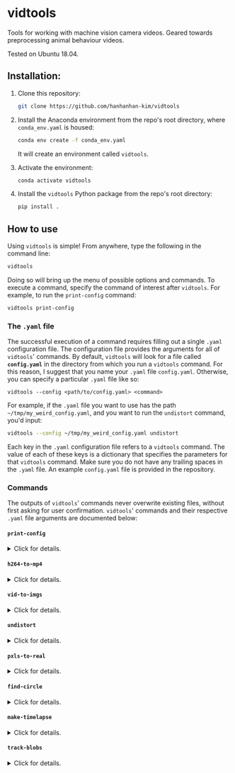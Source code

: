 # vidtools

Tools for working with machine vision camera videos. Geared towards preprocessing animal behaviour videos.

Tested on Ubuntu 18.04. 

## Installation:

1. Clone this repository:

   ```bash
   git clone https://github.com/hanhanhan-kim/vidtools
   ```

2. Install the Anaconda environment from the repo's root directory, where `conda_env.yaml` is housed:

   ```bash
   conda env create -f conda_env.yaml
   ```

   It will create an environment called `vidtools`. 

3. Activate the environment:

   ```bash
   conda activate vidtools
   ```

4. Install the `vidtools` Python package from the repo's root directory:

   ```bash
   pip install .
   ```

## How to use

Using `vidtools` is simple! From anywhere, type the following in the command line:

```bash
vidtools
```

Doing so will bring up the menu of possible options and commands. To execute a command, specify the command of interest after `vidtools`. For example, to run the `print-config` command:

```bash
vidtools print-config
```
### The `.yaml` file 

The successful execution of a command requires filling out a single `.yaml` configuration file. The configuration file provides the arguments for all of `vidtools`' commands. By default, `vidtools` will look for a file called **`config.yaml`** in the directory from which you run a `vidtools` command. For this reason, I suggest that you name your `.yaml` file  `config.yaml`. Otherwise, you can specify a particular `.yaml` file like so:

```
vidtools --config <path/to/config.yaml> <command>
```

For example, if the `.yaml` file you want to use has the path `~/tmp/my_weird_config.yaml`, and you want to run the `undistort` command, you'd input:

```bash
vidtools --config ~/tmp/my_weird_config.yaml undistort
```

Each key in the `.yaml` configuration file refers to a `vidtools` command. The value of each of these keys is a dictionary that specifies the parameters for that `vidtools` command. Make sure you do not have any trailing spaces in the `.yaml` file. An example `config.yaml` file is provided in the repository. 

### Commands

The outputs of `vidtools`' commands never overwrite existing files, without first asking for user confirmation. `vidtools`' commands and their respective `.yaml` file arguments are documented below:

#### `print-config`

<details><summary> Click for details. </summary>
<br>

This command prints the contents of the `.yaml` configuration file. It does not have any `.yaml` parameters.
</details>

#### `h264-to-mp4`

<details><summary> Click for details. </summary>
<br>

This command batch converts `.h264` videos to `.mp4` videos. It can output the `.mp4` videos in monochrome. Its `.yaml` parameters are:

- `root` (string): Path to the root directory; the directory that houses the target `.h264` videos. Is recursive.
- `framerate` (integer): The framerate, in Hz, of the target `.h264` videos. Assumes that all the videos in the `root` directory and its recursive subdirectories have the same framerate. 
- `do_mono` (boolean): If true, will also convert the videos to monochrome, with OpenCV. If false, will convert the videos, without recolouring, with FFmpeg. The OpenCV-based conversion **generates a higher quality output**, but takes longer. 

This command returns converted `.mp4` videos, in the same directory as the input `.h264` videos. 
</details>

#### `vid-to-imgs`

<details><summary> Click for details. </summary>
<br>

This command converts a subset of video frames into images. It can either convert a single `.mp4` video, or batch convert a directory of `.mp4` videos. Its `.yaml` parameters are:

- `root` (string): Path to the root video or directory. If the latter, the directory that houses the target `.mp4` videos, and is recursive.
- `vid_ending` (string): The file ending of the videos to be analyzed. For example, `.mp4` or `_undistorted.mp4`. Videos without the specified file ending will be skipped. This command supports only `.mp4` video files.
- `ext` (string): The desired file extension for the output images. 
- `frames` (iterable of integers): Specifies the frames for converting into images. Accepts an iterable of integers, such as a list of integers, where the integers specify the indexes of the frames in the `.mp4` video. If the length of the iterable is 0, the command will randomly draw 5 frames from the video. The default value of `frames` is `[]` (a list of length 0). 
- `do_ask` (boolean): If true, will ask the user at every step to verify that the extracted frames are suitable for converting to images. In addition, will give the user access to a keystroke-based 'GUI', where hitting 'q' exits the `vid-to-imgs` command, 'd' takes the user to the adjacent next frame, 'a' takes the user to the adjacent previous frame, and 's' explicitly saves the current frame. Pressing any other key will take the user to the next frame specified in the `frames` parameter of the `.yaml` file. If no frames are explicitly saved with the 's' key, then only the frames specified in the `.yaml` file will be saved. Otherwise, only the explicitly saved frames will be saved. 
- `do_overwrite` (boolean): If true, will overwrite the output folder of images, if it already exists. 

This command returns a subdirectory of images, in the same directory as the input `.mp4` video or videos. 
</details>

#### `undistort`

<details><summary> Click for details. </summary>
<br>

This command undistorts videos by calibrating a checkerboard `.mp4` video or a folder of checkerboard `.jpg` images. This command can take a long time, if a lot of checkerboards are found. For this reason, if you wish to cut on compute time, I recommend inputting a folder of a few checkerboard `.jpg` images, rather than a whole checkerboard `.mp4` video. The number of internal corners on the checkerboard's rows and columns are interchangeable. Its `.yaml` parameters are:

- `board` (string): Path to the input calibration video of the checkerboard. Must _not_ be called `checkerboards`. Must be an `.mp4` file or a folder of `.jpg`s. If a `.pkl` file for the calibration already exists, it should be in the same directory that the `board_vid` video is in.
- `framerate` (integer): Framerate of `board_vid` video and `target` videos, in Hz. If `board_vid` is a path to a directory of `.jpg`s, then `framerate` applies only to the videos specified by `target`. The fact that this argument accepts only a single integer means that both the `board_vid` and `target` videos must have the same framerate. 
- `m_corners` (integer): Number of internal corners along the rows of the checkerboard.
- `n_corners` (integer): Number of internal corners along the columns of the checkerboard.
- `target` (string):  Path to the target video or directory of target videos to undistort. Videos must be `.mp4`. If a path to a directory of target videos is specified, the command will _not_ undistort videos with the substrings "checkerboard" or "undistorted". In other words, it won't undistort the (distorted) video of labeled checkerboards, and videos that have already been undistorted. Is recursive, if a path to a directory is specified. 
- `do_debug` (boolean): If true, will show a live feed of the labeled checkerboards, and will save a directory of the labeled checkerboards as `.jpg`s.  
- `do_crop` (boolean): If true, will crop the dead pixels out of the undistorted video outputs. **_Must be true if the output video is to be used as the `undistorted_board` argument in the `pxls_to_mm` command_**. 

This command returns a fanciful video of the (still distorted) checkerboard video with labeled detected checkerboard corners, the undistorted target `.mp4` videos, and a `.pkl` file of the camera calibration matrix that was used to undistort the target videos. Additional outputs will be returned if `do_debug` is true. 
</details>

#### `pxls-to-real`

<details><summary> Click for details. </summary>
<br>

This command converts pixel measurements to physical lengths, by calibrating with an *undistorted* `.mp4` video of checkerboards. Its `.yaml` parameters are:

- `real_board_squre_len`: The actual real-world length of an edge of a checkerboard square, e.g. in mm. 
- `undistorted_board` (string): Path to an _undistorted_ video of the checkerboard. Will be the output of the `undistort` command, where `do_crop` is true. 
- `framerate` (integer): Framerate of `undistorted_board` video in Hz. 
- `m_corners` (integer): Number of internal corners along the rows of the checkerboard.
- `n_corners` (integer): Number of internal corners along the columns of the checkerboard.
- `frames` (iterable of integers): Specifies the frames in which to look for checkerboards. Accepts an iterable of integers, such as a list of integers, where the integers specify the indexes of the frames in the `undistorted_board` video. If the length of the iterable is 0, the command will randomly draw 5 frames from the video. The default value of `frames` is `[]` (a list of length 0). 
- `do_ask` (boolean): If true, will ask the user at every step to verify that the extracted frames are suitable images in which to search for checkerboard corners. 

This command returns the ratio of pixels to real-world units in a `pxls_to_mm.pkl` file saved in the same directory as the `undistorted_board` video. 
</details>

#### `find-circle`

<details><summary> Click for details. </summary>
<br>

This command uses a [Hough Circle Transform](https://docs.opencv.org/3.4/dd/d1a/group__imgproc__feature.html#ga47849c3be0d0406ad3ca45db65a25d2d) to find a _single_ mean circle for each undistorted video, in a directory of undistorted `.mp4` videos. The typical use case is for identifying the boundaries of a circular arena from a behaviour video. Its `.yaml` parameters are:

- `root` (string): Path to the root directory; the directory that houses the target `.mp4` videos. Is recursive.
- `vid_ending` (string): The file ending of the videos to be analyzed. For example, `.mp4` or `_undistorted.mp4`. Videos without the specified file ending will be skipped. This command supports only `.mp4` video files.
- `dp` (integer): The image resolution over the accumulator resolution. See the OpenCV docs for details.
- `param1` (integer): The highest threshold of the two passed to the Canny edge detector. See OpenCV docs for details.
- `param2` (integer): The accumulator threshold for the circle centres at the detection stage. The smaller it is, the more false circles that may be detected. See OpenCV docs for details.
- `minDist` (integer): Minimum distance between the centres of the detected circles, in pixels. If the parameter is too small, multiple neighbour circles may be falsely detected, in addition to the true one. See OpenCV docs for details. 
- `minRadius` (integer): Minimum circle radius, in pixels. See OpenCV docs for details.
- `maxRadius` (integer): Maximum circle radius, in pixels. See OpenCV docs for details. 
- `frames` (iterable of integers): Specifies the frames in which to look for circles. Accepts an iterable of integers, such as a list of integers, where the integers specify the indexes of the frames in the undistorted `.mp4` video. If the length of the iterable is 0, the command will randomly draw 5 frames from the video. The default value of `frames` is `[]` (a list of length 0). 
- `do_ask` (boolean): If true, will ask the user at every step to verify that the extracted frames are suitable images in which to search for circles. 

This command returns a `.pkl` file that ends in `_circle.pkl`, for each `.mp4` video. The `.pkl` file contains the Cartesian pixel coordinates of the mean circle's center and the pixel radius of the mean circle. 
</details>

#### `make-timelapse`

<details><summary> Click for details. </summary>
<br>

This command generates a timelapse image from a video, for one or more videos. It assumes a fixed camera position. Its `.yaml` parameters are:

- `root` (string): Path to the root video or directory. If the latter, the directory that houses the target `.mp4` videos, and is recursive.
- `vid_ending` (string): The file ending of the videos to be analyzed. For example, `.mp4` or `_undistorted.mp4`. Videos without the specified file ending will be skipped. This command supports only `.mp4` video files.
- `density` (float): Specifies the percentage of frames from which to generate the timelapse image. Must be a value between 0 and 1, where 1 selects all frames. 
- `is_dark_on_light` (boolean): Specifies whether the moving objects of interest are dark against a light background, or light against a dark background. 

This command returns an image suffixed with `_timelapse.png`, for each video.
</details>

#### `track-blobs`

<details><summary> Click for details. </summary>
<br>

This command uses OpenCV's [simple blob detector](https://docs.opencv.org/3.4/d0/d7a/classcv_1_1SimpleBlobDetector.html) and Alex Bewley's [SORT tracker](https://github.com/abewley/sort) to detect and track blobs in an undistorted video. The typical use case is for identifying the coordinate positions of a single animal in a backlit arena. This detection algorithm does poorly under complex lighting conditions, or if tracking multiple *interacting* blobs. The quality of the tracker depends highly on the quality of the detector. The tracked blob IDs may prove unnecessary, depending on your use case. 

The algorithm used for this command merits a brief explanation. First, it computes a background image, by taking the median of each pixel across ~30 frames. Then, the code draws 10 random frames from the video, and then background subtracts, and then inverts, each of the 10 sample images. The code then uses OpenCV's simple blob detector with the passed in user parameters, and a minimum threshold of 1 and a maximum threshold of 255, to identify blobs. The resulting detected blobs are not ideal, but are still fairly accurate. For this reason, the code then grabs these blobs' bounding boxes, and computes the Otsu threshold *from each of these bounding boxes*, and then calculates the mean of the Otsu thresholds; the histogram of pixel intensities within each bounding box will be very bimodal. Now that the algorithm has derived the ideal threshold value from the 10 sample images, it moves onto all the frames of the video. For each frame, it background subtracts, inverts, and then thresholds the image. It then median blurs the image to get rid of all salt and pepper noise. The blurred image is the final processed image, and is passed into the SORT tracker. 

This command's `.yaml` parameters mostly derive from OpenCV's [blob detector parameters](https://docs.opencv.org/4.5.0/d8/da7/structcv_1_1SimpleBlobDetector_1_1Params.html#addd6c9f61049769bcc301005daf21637) and Alex Bewley's [SORT tracker parameters](https://github.com/abewley/sort/blob/master/sort.py#L261-L267). This command's `.yaml` parameters are:

- `root` (string): Path to the root video or directory. If the latter, the directory that houses the target `_undistorted.mp4` videos, and is recursive.
- `vid_ending` (string): The file ending of the videos to be analyzed. For example, `.mp4` or `_undistorted.mp4`. Videos without the specified file ending will be skipped. This command supports only `.mp4` video files.
- `framerate` (integer): Framerate of the target video(s), in Hz.
- `do_show` (boolean): If true, will display the labelled video output stream. The blob tracking will run slower if this value is true. 

Detector parameters:
- `min_area` (float or `None`): The minimum pixel area that a blob can have. Recall that `null` in a `.yaml` file denotes `None`. 
- `max_area` (float or `None`): The maximum pixel area that a blob can have. Recall that `null` in a `.yaml` file denotes `None`. 
- `min_circularity` (float or `None`): The minimum circularity that a blob can have. E.g. a regular hexagon is more circular than a regular pentagon. Must be between 0 and 1.  Recall that `null` in a `.yaml` file denotes `None`. 
- `max_circularity` (float or `None`): The maximum circularity that a blob can have. E.g. a regular hexagon is more circular than a regular pentagon. Must be between 0 and 1.  Recall that `null` in a `.yaml` file denotes `None`. 
- `min_convexity` (float or `None`): The minimum convexity that a blob can have. Convexity is the
area of the blob divided by the blob's convex hull. Must be between 0 and 1. Recall that `null` in a `.yaml` file denotes `None`. 
- `max_convexity` (float or `None`): The maximum convexity that a blob can have. Convexity is the
area of the blob divided by the blob's convex hull. Must be between 0 and 1.  Recall that `null` in a `.yaml` file denotes `None`. 
- `min_inertia_ratio` (float or `None`): The minimum 'non-elongatedness' that a blob can have, where 
the lowest value is a line, and the highest value is a circle. Must be between 0 and 1. Recall that `null` in a `.yaml` file denotes `None`. 
- `max_inertia_ratio` (float or `None`): The maximum 'non-elongatedness' that a blob can have, where 
the lowest value is a line, and the highest value is a circle. Must be between 0 and 1.  Recall that `null` in a `.yaml` file denotes `None`. 

Tracker parameters:
- `max_age` (int): Maximum number of frames to keep a track alive, without associated detections. 
- `min_hits` (int): Minimum number of associated detections, before initializing a track. 
- `iou_thresh` (float): Minimum IOU (intersection over union) value for defining a match between the predicted and actual bounding box. 

This command returns a video of the tracked blobs, where the bounding box and ID of the blobs are labelled. The output videos are suffixed with `_blobbed.mp4`. It also returns a csv file of each blob's data for each frame. The output csv files are suffixed with `_blobbed.csv`.  


TODO: Reformat the remaining scripts to click-style commands and update docs here